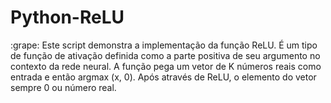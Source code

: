 # Python-ReLU
:grape: Este script demonstra a implementação da função ReLU. É um tipo de função de ativação definida como a parte positiva de seu argumento no contexto da rede neural. A função pega um vetor de K números reais como entrada e então argmax (x, 0). Após através de ReLU, o elemento do vetor sempre 0 ou número real.
